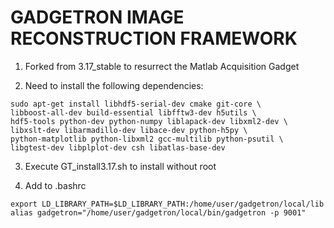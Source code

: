 GADGETRON IMAGE RECONSTRUCTION FRAMEWORK
========================================

1. Forked from 3.17_stable to resurrect the Matlab Acquisition Gadget

2. Need to install the following dependencies:
```
sudo apt-get install libhdf5-serial-dev cmake git-core \
libboost-all-dev build-essential libfftw3-dev h5utils \
hdf5-tools python-dev python-numpy liblapack-dev libxml2-dev \
libxslt-dev libarmadillo-dev libace-dev python-h5py \
python-matplotlib python-libxml2 gcc-multilib python-psutil \
libgtest-dev libplplot-dev csh libatlas-base-dev
```
3. Execute GT_install3.17.sh to install without root

4. Add to .bashrc
```
export LD_LIBRARY_PATH=$LD_LIBRARY_PATH:/home/user/gadgetron/local/lib
alias gadgetron="/home/user/gadgetron/local/bin/gadgetron -p 9001"
```
